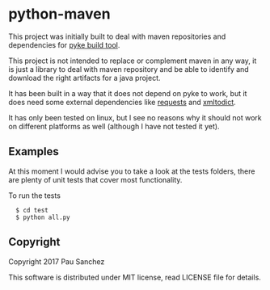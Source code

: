 # python-maven

This project was initially built to deal with maven repositories and dependencies
for [pyke build tool](http://pykebuildtool.com). 

This project is not intended to replace or complement maven in any way,
it is just a library to deal with maven repository and be able to identify 
and download the right artifacts for a java project.

It has been built in a way that it does not depend on pyke to work, but it does
need some external dependencies like [requests](http://docs.python-requests.org/en/master/) and [xmltodict](https://github.com/martinblech/xmltodict).

It has only been tested on linux, but I see no reasons why it should not work
on different platforms as well (although I have not tested it yet).

## Examples

At this moment I would advise you to take a look at the tests folders, there
are plenty of unit tests that cover most functionality.

To run the tests

```shell
  $ cd test
  $ python all.py
  ```

## Copyright

Copyright 2017 Pau Sanchez

This software is distributed under MIT license, read LICENSE file for details.
